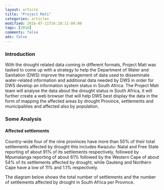 ```yaml
---
layout: article
title: "Project Mati"
categories: articles
modified: 2016-07-11T16:28:11-04:00
tags: [2016]
comments: false
ads: false
---
```


<!-- {% include toc.html %} -->

### Introduction

With the drought related data coming in different formats, Project Mati was tasked to come up with a strategy to help the Department of Water and Sanitation (DWS) improve the management of data used to disseminate water-related information and additional data needed by DWS in order for DWS develop an information system status in South Africa.  The Project Mati team will analyse the data about the drought status in South Africa, it will further create a web browser that will help DWS best display the data in the form of mapping the affected areas by drought Province, settlements and municipalities and affected also by population.

### Some Analysis

#### Affected settlements

Country-wide four of the nine provinces have more than 50% of their total settlements affected by drought this includes Kwazulu- Natal and Free State reporting of about 91% of its settlements respectively, followed by Mpumalanga reporting of about 61% followed by the Western Cape of about 54% of its settlements affected by drought, while Gauteng and Northern Cape have a low of 11% and 1.1% respectively.

The diagram below shows the total number of settlements and the number of settlements affected by drought in South Africa per Province.
